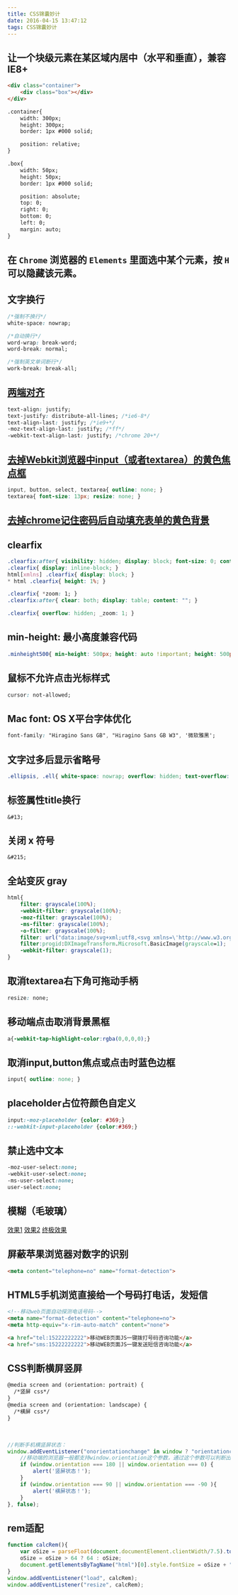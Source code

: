 ```yaml
---
title: CSS锦囊妙计
date: 2016-04-15 13:47:12
tags: CSS锦囊妙计
---
```


## 让一个块级元素在某区域内居中（水平和垂直），兼容IE8+

```html
<div class="container">
    <div class="box"></div>
</div>

.container{
    width: 300px;
    height: 300px;
    border: 1px #000 solid;

    position: relative;
}

.box{
    width: 50px;
    height: 50px;
    border: 1px #000 solid;

    position: absolute;
    top: 0;
    right: 0;
    bottom: 0;
    left: 0;
    margin: auto;
}
```

## 在 `Chrome` 浏览器的 `Elements` 里面选中某个元素，按 `H` 可以隐藏该元素。

## 文字换行

```css
/*强制不换行*/
white-space: nowrap; 

/*自动换行*/
word-wrap: break-word;
word-break: normal;

/*强制英文单词断行*/
work-break: break-all;
```

<!--more-->

## [两端对齐](http://www.cnblogs.com/rubylouvre/archive/2012/11/28/2792504.html)

```css
text-align: justify;
text-justify: distribute-all-lines; /*ie6-8*/
text-align-last: justify; /*ie9+*/
-moz-text-align-last: justify; /*ff*/
-webkit-text-align-last: justify; /*chrome 20+*/
```

## [去掉Webkit浏览器中input（或者textarea）的黄色焦点框](http://www.cnblogs.com/niao/archive/2012/09/07/2674511.html)

```css
input, button, select, textarea{ outline: none; }
textarea{ font-size: 13px; resize: none; }
```

## [去掉chrome记住密码后自动填充表单的黄色背景](http://zcoder.cn/2015/01/14/front-end/chrome-autofill/)

## clearfix

```css
.clearfix:after{ visibility: hidden; display: block; font-size: 0; content: " "; clear: both; height: 0; }
.clearfix{ display: inline-block; }
html[xmlns] .clearfix{ display: block; }
* html .clearfix{ height: 1%; }

.clearfix{ *zoom: 1; }
.clearfix:after{ clear: both; display: table; content: ""; }

.clearfix{ overflow: hidden; _zoom: 1; }
```

## min-height: 最小高度兼容代码

```css
.minheight500{ min-height: 500px; height: auto !important; height: 500px; overflow: visible; }
```

## 鼠标不允许点击光标样式

```css
cursor: not-allowed;
```

## Mac font: OS X平台字体优化

```css
font-family: "Hiragino Sans GB", "Hiragino Sans GB W3", '微软雅黑';
```

## 文字过多后显示省略号

```css
.ellipsis, .ell{ white-space: nowrap; overflow: hidden; text-overflow: ellipsis; }
```

## 标签属性title换行

`&#13;`

## 关闭 x 符号

`&#215;`

## 全站变灰 gray

```css
html{
    filter: grayscale(100%);
    -webkit-filter: grayscale(100%);
    -moz-filter: grayscale(100%);
    -ms-filter: grayscale(100%);
    -o-filter: grayscale(100%);
    filter: url("data:image/svg+xml;utf8,<svg xmlns=\'http://www.w3.org/2000/svg\'><filter id=\'grayscale\'><feColorMatrix type=\'matrix\' values=\'0.3333 0.3333 0.3333 0 0 0.3333 0.3333 0.3333 0 0 0.3333 0.3333 0.3333 0 0 0 0 0 1 0\'/></filter></svg>#grayscale");
    filter:progid:DXImageTransform.Microsoft.BasicImage(grayscale=1);
    -webkit-filter: grayscale(1);
}
```

## 取消textarea右下角可拖动手柄

```css
resize: none;
```

## 移动端点击取消背景黑框

```css
a{-webkit-tap-highlight-color:rgba(0,0,0,0);}
```

## 取消input,button焦点或点击时蓝色边框

```css
input{ outline: none; }
```

## placeholder占位符颜色自定义

```css
input:-moz-placeholder {color: #369;}
::-webkit-input-placeholder {color:#369;}
```

## 禁止选中文本

```css
-moz-user-select:none;
-webkit-user-select:none;
-ms-user-select:none;
user-select:none;
```

## 模糊（毛玻璃）

[效果1](http://www.zhangxinxu.com/wordpress/2013/11/css-svg-image-blur/)
[效果2](http://mao.li/css3-blur-filter-pratice/)
[终极效果](http://codepen.io/ariona/pen/geFIK)


## 屏蔽苹果浏览器对数字的识别

```html
<meta content="telephone=no" name="format-detection">
```

## HTML5手机浏览直接给一个号码打电话，发短信

```html
<!--移动web页面自动探测电话号码-->
<meta name="format-detection" content="telephone=no">
<meta http-equiv="x-rim-auto-match" content="none">

<a href="tel:15222222222">移动WEB页面JS一键拨打号码咨询功能</a>
<a href="sms:15222222222">移动WEB页面JS一键发送短信咨询功能</a>
```

## CSS判断横屏竖屏

```html
@media screen and (orientation: portrait) {
  /*竖屏 css*/
} 
@media screen and (orientation: landscape) {
  /*横屏 css*/
}
```
&nbsp;

```javascript
//判断手机横竖屏状态：
window.addEventListener("onorientationchange" in window ? "orientationchange" : "resize", function() {
    //移动端的浏览器一般都支持window.orientation这个参数，通过这个参数可以判断出手机是处在横屏还是竖屏状态。
    if (window.orientation === 180 || window.orientation === 0) { 
        alert('竖屏状态！');
    } 
    if (window.orientation === 90 || window.orientation === -90 ){ 
        alert('横屏状态！');
    }  
}, false); 
```

## rem适配

```javascript
function calcRem(){
    var oSize = parseFloat(document.documentElement.clientWidth/7.5).toFixed(4);
    oSize = oSize > 64 ? 64 : oSize;
    document.getElementsByTagName("html")[0].style.fontSize = oSize + "px" ;
}
window.addEventListener("load", calcRem);
window.addEventListener("resize", calcRem);
```






